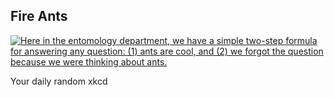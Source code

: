 ## Fire Ants
[![Here in the entomology department, we have a simple two-step formula for answering any question: (1) ants are cool, and (2) we forgot the question because we were thinking about ants.](https://imgs.xkcd.com/comics/fire_ants.png)](https://xkcd.com/1610/ "Here in the entomology department, we have a simple two-step formula for answering any question: (1) ants are cool, and (2) we forgot the question because we were thinking about ants.")

Your daily random xkcd
